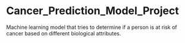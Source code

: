 # Cancer_Prediction_Model_Project
Machine learning model that tries to determine if a person is at risk of cancer based on different biological attributes.

